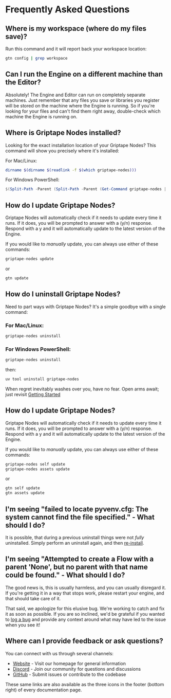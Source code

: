 # Frequently Asked Questions

## Where is my workspace (where do my files save)?

Run this command and it will report back your workspace location:

```bash
gtn config | grep workspace
```

## Can I run the Engine on a different machine than the Editor?

Absolutely! The Engine and Editor can run on completely separate machines. Just remember that any files you save or libraries you register will be stored on the machine where the Engine is running. So if you're looking for your files and can't find them right away, double-check which machine the Engine is running on.

## Where is Griptape Nodes installed?

Looking for the exact installation location of your Griptape Nodes? This command will show you precisely where it's installed:

For Mac/Linux:

```bash
dirname $(dirname $(readlink -f $(which griptape-nodes)))
```

For Windows PowerShell:

```powershell
$(Split-Path -Parent (Split-Path -Parent (Get-Command griptape-nodes | Select-Object -ExpandProperty Source)))
```

## How do I update Griptape Nodes?

Griptape Nodes will automatically check if it needs to update every time it runs. If it does, you will be prompted to answer with a (y/n) response. Respond with a y and it will automatically update to the latest version of the Engine.

If you would like to _manually_ update, you can always use either of these commands:

```bash
griptape-nodes update
```

or

```bash
gtn update
```

## How do I uninstall Griptape Nodes?

Need to part ways with Griptape Nodes? It's a simple goodbye with a single command:

### For Mac/Linux:

```bash
griptape-nodes uninstall
```

### For Windows PowerShell:

```powershell
griptape-nodes uninstall
```

then:

```powershell
uv tool uninstall griptape-nodes
```

When regret inevitably washes over you, have no fear. Open arms await; just revisit [Getting Started](getting_started.md)

## How do I update Griptape Nodes?

Griptape Nodes will automatically check if it needs to update every time it runs. If it does, you will be prompted to answer with a (y/n) response. Respond with a y and it will automatically update to the latest version of the Engine.

If you would like to _manually_ update, you can always use either of these commands:

```bash
griptape-nodes self update
griptape-nodes assets update
```

or

```bash
gtn self update
gtn assets update
```

## I'm seeing "failed to locate pyvenv.cfg: The system cannot find the file specified." - What should I do?

It is possible, that during a previous uninstall things were not _fully_ uninstalled. Simply perform an uninstall again, and then [re-install](getting_started.md).

## I'm seeing "Attempted to create a Flow with a parent 'None', but no parent with that name could be found." - What should I do?

The good news is, this is usually harmless, and you can usually disregard it. If you're getting it in a way that stops work, please restart your engine, and that should take care of it.

That said, we apologize for this elusive bug. We're working to catch and fix it as soon as possible. If you are so inclined, we'd be grateful if you wanted to [log a bug](https://github.com/griptape-ai/griptape-nodes/issues/new?template=bug_report.yml&title=Attempted%20to%20create%20flow%20with%20a%20parent%20%27None%27) and provide any context around what may have led to the issue when you see it!

## Where can I provide feedback or ask questions?

You can connect with us through several channels:

- [Website](https://www.griptape.ai) - Visit our homepage for general information
- [Discord](https://discord.gg/gnWRz88eym) - Join our community for questions and discussions
- [GitHub](https://github.com/griptape-ai/griptape-nodes) - Submit issues or contribute to the codebase

These same links are also available as the three icons in the footer (bottom right) of every documentation page.
